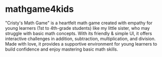 # mathgame4kids
"Cristy's Math Game" is a heartfelt math game created with empathy for young learners (1st to 4th-grade students) like my little sister, who may struggle with basic math concepts. With its friendly & simple UI, it offers interactive challenges in addition, subtraction, multiplication, and division. Made with love, it provides a supportive environment for young learners to build confidence and enjoy mastering basic math skills.
